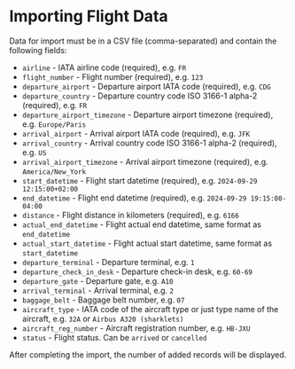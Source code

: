 # Importing Flight Data

Data for import must be in a CSV file (comma-separated) and contain the following fields:

* `airline` - IATA airline code (required), e.g. `FR`
* `flight_number` - Flight number (required), e.g. `123`
* `departure_airport` - Departure airport IATA code (required), e.g. `CDG`
* `departure_country` - Departure country code ISO 3166-1 alpha-2 (required), e.g. `FR`
* `departure_airport_timezone` - Departure airport timezone (required), e.g. `Europe/Paris`
* `arrival_airport` - Arrival airport IATA code (required), e.g. `JFK`
* `arrival_country` - Arrival country code ISO 3166-1 alpha-2 (required), e.g. `US`
* `arrival_airport_timezone` - Arrival airport timezone (required), e.g. `America/New_York`
* `start_datetime` - Flight start datetime (required), e.g. `2024-09-29 12:15:00+02:00`
* `end_datetime` - Flight end datetime (required), e.g. `2024-09-29 19:15:00-04:00`
* `distance` - Flight distance in kilometers (required), e.g. `6166`
* `actual_end_datetime` - Flight actual end datetime, same format as `end_datetime`
* `actual_start_datetime` - Flight actual start datetime, same format as `start_datetime`
* `departure_terminal` - Departure terminal, e.g. `1`
* `departure_check_in_desk` - Departure check-in desk, e.g. `60-69`
* `departure_gate` - Departure gate, e.g. `A10`
* `arrival_terminal` - Arrival terminal, e.g. `2`
* `baggage_belt` - Baggage belt number, e.g. `07`
* `aircraft_type` - IATA code of the aircraft type or just type name of the aircraft, e.g. `32A` or `Airbus A320 (sharklets)`
* `aircraft_reg_number` - Aircraft registration number, e.g. `HB-JXU`
* `status` - Flight status. Can be `arrived` or `cancelled`

After completing the import, the number of added records will be displayed.
